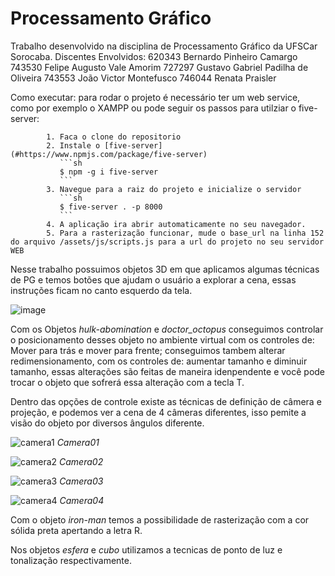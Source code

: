 # Processamento Gráfico

Trabalho desenvolvido na disciplina de Processamento Gráfico da UFSCar Sorocaba.
Discentes Envolvidos:
620343	Bernardo Pinheiro Camargo
743530	Felipe Augusto Vale Amorim
727297	Gustavo Gabriel Padilha de Oliveira
743553	João Victor Montefusco
746044	Renata Praisler

Como executar: para rodar o projeto é necessário ter um web service, como por exemplo o XAMPP ou pode seguir os passos para utilziar o five-server:

            1. Faca o clone do repositorio
            2. Instale o [five-server](#https://www.npmjs.com/package/five-server)
               ```sh
               $ npm -g i five-server
               ```
            3. Navegue para a raiz do projeto e inicialize o servidor
               ```sh
               $ five-server . -p 8000
               ```
            4. A aplicação ira abrir automaticamente no seu navegador.
            5. Para a rasterização funcionar, mude o base_url na linha 152 do arquivo /assets/js/scripts.js para a url do projeto no seu servidor WEB


Nesse trabalho possuimos objetos 3D em que aplicamos algumas técnicas de PG e temos botões que ajudam o usuário a explorar a cena, essas instruções ficam no canto esquerdo da tela.

![image](https://user-images.githubusercontent.com/42523994/123520580-bcb77200-d687-11eb-932b-1ee1119b52c9.png)


Com os Objetos _hulk-abomination_ e _doctor_octopus_ conseguimos controlar o posicionamento  desses objeto no ambiente virtual com os controles de: Mover para trás e mover para frente; conseguimos tambem alterar redimensionamento, com os controles de: aumentar tamanho e diminuir tamanho, essas alterações são feitas de maneira idenpendente e você pode trocar o objeto que sofrerá essa alteração com a tecla T. 

Dentro das opções de controle existe as técnicas de definição de câmera e projeção, e podemos ver a cena de 4 câmeras diferentes, isso pemite a visão do objeto por diversos ângulos diferente. 

![camera1](https://user-images.githubusercontent.com/42523994/123521862-b3320800-d68f-11eb-8f83-7fd1585ee26b.png)
_Camera01_

![camera2](https://user-images.githubusercontent.com/42523994/123521864-b6c58f00-d68f-11eb-8e64-768bcaa71a1e.png)
_Camera02_

![camera3](https://user-images.githubusercontent.com/42523994/123521872-ba591600-d68f-11eb-9e0d-1fef8b069b91.png)
_Camera03_

![camera4](https://user-images.githubusercontent.com/42523994/123521873-bc22d980-d68f-11eb-9b55-c0bb72ece89f.png)
_Camera04_


Com o objeto _iron-man_ temos a possibilidade de rasterização com a cor sólida preta apertando a letra R. 

Nos objetos _esfera_ e _cubo_ utilizamos a tecnicas de ponto de luz e tonalização respectivamente. 


